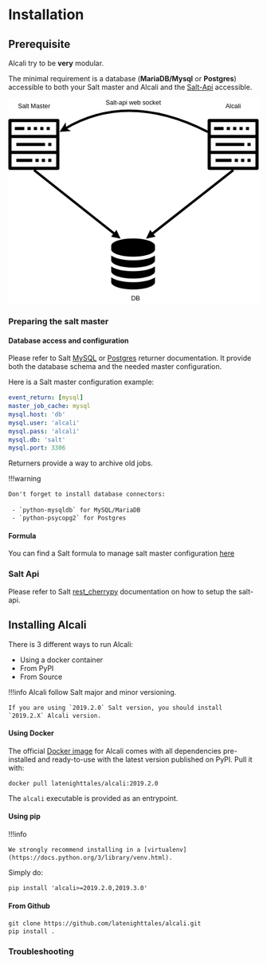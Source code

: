 # Installation

## Prerequisite

Alcali try to be **very** modular.

The minimal requirement is a database (**MariaDB/Mysql** or **Postgres**) accessible to both your Salt master and Alcali and the [Salt-Api](https://docs.saltstack.com/en/latest/ref/cli/salt-api.html#salt-api) accessible.

![structure](images/structure.png)

 

### Preparing the salt master

#### Database access and configuration

Please refer to Salt [MySQL](https://docs.saltstack.com/en/latest/ref/returners/all/salt.returners.mysql.html#module-salt.returners.mysql) or [Postgres](https://docs.saltstack.com/en/latest/ref/returners/all/salt.returners.pgjsonb.html) returner documentation. It provide both the database schema and the needed master configuration.

Here is a Salt master configuration example:

```yaml
event_return: [mysql]
master_job_cache: mysql
mysql.host: 'db'
mysql.user: 'alcali'
mysql.pass: 'alcali'
mysql.db: 'salt'
mysql.port: 3306
``` 

Returners provide a way to archive old jobs.

!!!warning
    
    Don't forget to install database connectors:
    
     - `python-mysqldb` for MySQL/MariaDB
     - `python-psycopg2` for Postgres
     
#### Formula

You can find a Salt formula to manage salt master configuration [here]()

### Salt Api

Please refer to Salt [rest_cherrypy](https://docs.saltstack.com/en/latest/ref/netapi/all/salt.netapi.rest_cherrypy.html#a-rest-api-for-salt) documentation on how to setup the salt-api.

## Installing Alcali

There is 3 different ways to run Alcali:

 - Using a docker container
 - From PyPI
 - From Source
 
!!!info
    Alcali follow Salt major and minor versioning.
    
    If you are using `2019.2.0` Salt version, you should install `2019.2.X` Alcali version.
 
#### Using Docker

The official [Docker image]() for Alcali comes with all dependencies pre-installed and ready-to-use with the latest version published on PyPI. Pull it with:

```commandline
docker pull latenighttales/alcali:2019.2.0
```
The `alcali` executable is provided as an entrypoint.


#### Using pip

!!!info

    We strongly recommend installing in a [virtualenv](https://docs.python.org/3/library/venv.html).
    
Simply do:
```commandline
pip install 'alcali>=2019.2.0,2019.3.0'
```

#### From Github

```commandline
git clone https://github.com/latenighttales/alcali.git
pip install .
```

### Troubleshooting
